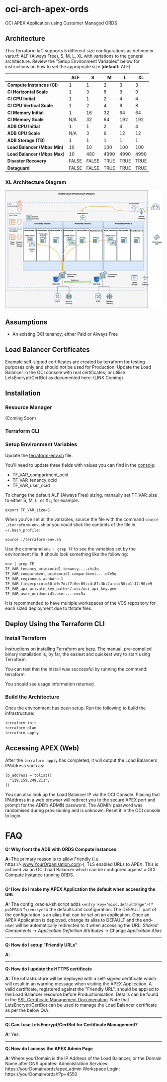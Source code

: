 # oci-arch-apex-ords
OCI APEX Application using Customer Managed ORDS

## Architecture
This Terraform IaC supports 5 different size configurations as defined in vars.tf: ALF (Always Free), S, M, L, XL with variations to the general architecture.  Review the "Setup Environment Variables" below for instructions on how to set the appropriate size (**default:** ALF).

|                              | ALF   | S     | M    | L    | XL   |
| ---------------------------- | ----- | ----- | ---- | ---- | ---- |
| **Compute Instances (CI)**   | 1     | 1     | 2    | 3    | 3    |
| **CI Horizontal Scale**      | 1     | 3     | 6    | 9    | 9    |
| **CI CPU Initial**           | 1     | 1     | 2    | 4    | 4    |
| **CI CPU Vertical Scale**    | 1     | 2     | 4    | 8    | 8    |
| **CI Memory Initial**        | 1     | 16    | 32   | 64   | 64   |
| **CI Memory Scale**          | N/A   | 32    | 64   | 192  | 192  |
| **ADB CPU Initial**          | 1     | 1     | 2    | 4    | 4    |
| **ADB CPU Scale**            | N/A   | 3     | 6    | 12   | 12   |
| **ADB Storage (TB)**         | 1     | 1     | 1    | 1    | 1    |
| **Load Balancer (Mbps Min)** | 10    | 10    | 100  | 100  | 100  |
| **Load Balancer (Mbps Max)** | 10    | 480   | 4990 | 4990 | 4990 |
| **Disaster Recovery**        | FALSE | FALSE | TRUE | TRUE | TRUE |
| **Dataguard**                | FALSE | FALSE | TRUE | TRUE | TRUE |


### XL Architecture Diagram
![OCI XL APEX/ORDS Architecture](images/XL_APEX_ORDS.png "XL APEX/ORDS Architecture")

## Assumptions
* An existing OCI tenancy; either Paid or Always Free

## Load Balancer Certificates
Example self-signed certificates are created by terraform for testing purposes only and should not be used for Production.  Update the Load Balancer in the OCI console with real certificates; or utilise LetsEncrypt/CertBot as documented here: (LINK Coming)

## Installation
### Resource Manager
(Coming Soon)

### Terraform CLI
### Setup Environment Variables
Update the [terraform-env.sh](terraform-env.sh) file. 

You'll need to update three fields with values you can find in the [console](https://console.us-phoenix-1.oraclecloud.com/):

* TF_VAR_compartment_ocid
* TF_VAR_tenancy_ocid
* TF_VAR_user_ocid

To change the default ALF (Always Free) sizing, manaully set TF_VAR_size to either S, M, L, or XL; for example:

```
export TF_VAR_size=S
```

When you've set all the variables, source the file with the command `source ./terraform-env.sh` or you could stick the contents of the file in `~/.bash_profile`:
```
source ./terraform-env.sh
```

Use the command `env | grep TF` to see the variables set by the environment file. It should look something like the following:
```
env | grep TF
TF_VAR_tenancy_ocid=ocid1.tenancy....zhi3q
TF_VAR_compartment_ocid=ocid1.compartment....e7e5q
TF_VAR_region=us-ashburn-1
TF_VAR_fingerprint=50:d0:7d:f7:0e:05:cd:87:3b:2a:cb:50:b1:17:90:e9
TF_VAR_api_private_key_path=~/.oci/oci_api_key.pem
TF_VAR_user_ocid=ocid1.user....ewc5a
```

It is recommended to have multiple workspaces of the VCS repository for each sized deployment due to tfstate files.

## Deploy Using the Terraform CLI
### Install Terraform
Instructions on installing Terraform are [here](https://www.terraform.io/intro/getting-started/install.html).  The manual, pre-compiled binary installation is, by far, the easiest and quickest way to start using Terraform.

You can test that the install was successful by running the command:
    terraform

You should see usage information returned.

### Build the Architecture
Once the environment has been setup.  Run the following to build the infrastructure:

```
terraform init
terraform plan
terraform apply
```

## Accessing APEX (Web)
After the `terraform apply` has completed, it will output the Load Balancers IPAddress such as:
```
lb_address = tolist([
  "129.159.249.211",
])
```

You can also look up the Load Balancer IP via the OCI Console.
Placing that IPAddress in a web browser will redirect you to the secure APEX port and prompt for the ADB's ADMIN password.  The ADMIN password was randomised during provisioning and is unknown.  Reset it in the OCI console to login.

# FAQ
**Q: Why front the ADB with ORDS Compute Instances**

**A:** The primary reason is to allow Friendly (i.e. https://&lt;www.YourOrganisation.com&gt;), TLS enabled URLs to APEX.  This is achived via an OCI Load Balancer which can be configured against a OCI Compute Instance running ORDS.

---
**Q: How do I make my APEX Application the default when accessing the URL**

**A:** The config_oracle.ksh script adds `<entry key="misc.defaultPage">f?p=DEFAULT</entry>` to the defaults.xml configuration.  The DEFAULT part of the configuration is an alias that can be set on an application.  Once an APEX Application is deployed, change its alias to DEFAULT and the end-user will be automatically redirected to it when accessing the URL:
*Shared Components* -> *Application Definition Attributes* -> Change *Application Alias*

---
**Q: How do I setup "Friendly URLs"**

**A:** 

---
**Q: How do I update the HTTPS certificate**

**A:** The infrastructure will be deployed with a self-signed certificate which will result in an warning message when visiting the APEX Application.  A valid certificate, registered against the "Friendly URL", should be applied to the Load Balancer resource before Productionisation.  Details can be found in the [SSL Certificate Management Documenation](https://docs.oracle.com/en-us/iaas/Content/Balance/Tasks/managingcertificates.htm).  Note that LetsEncrypt/CertBot can be used to manage the Load Balancer certificate as per the below Q/A.

--- 
**Q: Can I use LetsEncrypt/CertBot for Certificate Management?**

**A:** Yes.  

---
**Q: How do I access the APEX Admin Page**

**A:** Where yourDomain is the IP Address of the Load Balancer, or the Domain Name after DNS updates: 
Administration Services: https://yourDomain/ords/apex_admin
Workspace Login:         https://yourDomain/ords/f?p=4550
